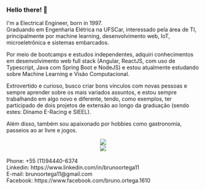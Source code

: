 ### Hello there! 👋

I'm a Electrical Engineer, born in 1997. <br/>
Graduando em Engenharia Elétrica na UFSCar, interessado pela área de TI, principalmente por machine learning, desenvolvimento web, IoT, microeletrônica e sistemas embarcados.

Por meio de bootcamps e estudos independentes, adquiri conhecimentos em desenvolvimento web full stack (Angular, ReactJS, com uso de Typescript, Java com Spring Boot e NodeJS) e estou atualmente estudando sobre Machine Learning e Visão Computacional.

Extrovertido e curioso, busco criar bons vínculos com novas pessoas e sempre aprender sobre os mais variados assuntos, e estou sempre trabalhando em algo novo e diferente, tendo, como exemplos, ter participado de dois projetos de extensão ao longo da graduação (sendo estes: Dínamo E-Racing e SIEEL).

Além disso, também sou apaixonado por hobbies como gastronomia, passeios ao ar livre e jogos. <br/>

<div align="center">
<img src="https://github-readme-stats.vercel.app/api?username=brunoortega&theme=dark"/>
<br/>
<img src="https://github-readme-stats.vercel.app/api/top-langs/?username=brunoortega&layout=compact&theme=dark"/>
</div>

<br/>
Phone: +55 (11)94440-6374<br/>
Linkedin: https://www.linkedin.com/in/brunoortega11<br/>
E-mail: brunoortega11@gmail.com<br/>
Facebook: https://www.facebook.com/bruno.ortega.1610<br/>
<!--
**brunoortega/brunoortega** is a ✨ _special_ ✨ repository because its `README.md` (this file) appears on your GitHub profile.

Here are some ideas to get you started:

- 🔭 I’m currently working on ...
- 🌱 I’m currently learning ...
- 👯 I’m looking to collaborate on ...
- 🤔 I’m looking for help with ...
- 💬 Ask me about ...
- 📫 How to reach me: ...
- 😄 Pronouns: ...
- ⚡ Fun fact: ...
-->
